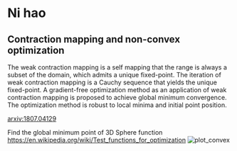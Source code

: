 
# Ni hao 


## Contraction mapping and non-convex optimization

The weak contraction mapping is a self mapping that the range is always a subset of the domain,
which admits a unique fixed-point. The iteration of weak contraction mapping is a Cauchy sequence
that yields the unique fixed-point. A gradient-free optimization method as an application of weak
contraction mapping is proposed to achieve global minimum convergence. The optimization method
is robust to local minima and initial point position.

<a href="https://arxiv.org/abs/1807.04129">arxiv:1807.04129</a>

Find the global minimum point of 3D Sphere function https://en.wikipedia.org/wiki/Test_functions_for_optimization
![plot_convex](https://user-images.githubusercontent.com/18456485/61999332-2128bb80-b084-11e9-8687-b7419c376be4.png)





